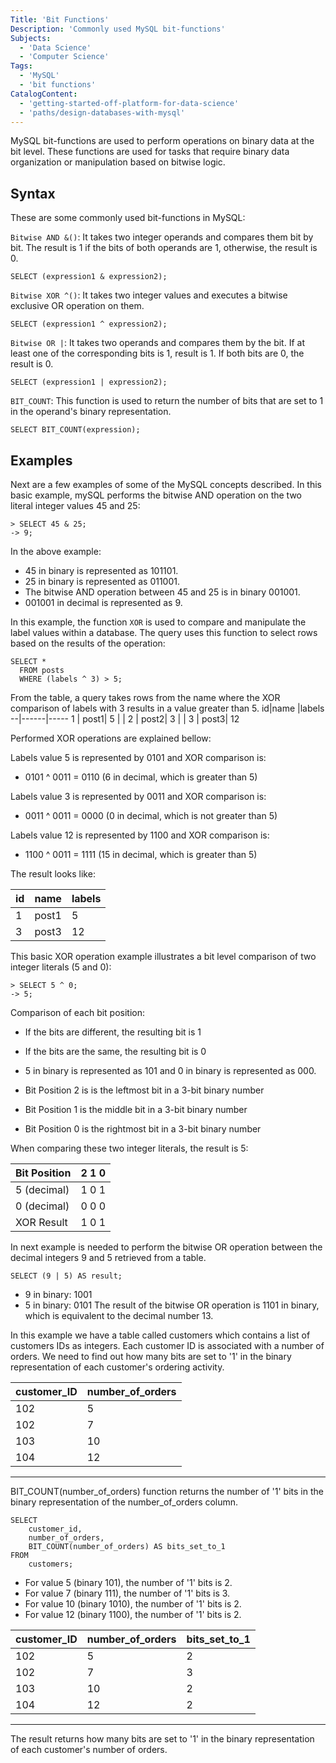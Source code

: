 ```yaml
---
Title: 'Bit Functions'
Description: 'Commonly used MySQL bit-functions'
Subjects:
  - 'Data Science'
  - 'Computer Science'
Tags:
  - 'MySQL'
  - 'bit functions'
CatalogContent:
  - 'getting-started-off-platform-for-data-science'
  - 'paths/design-databases-with-mysql'  
---
```


MySQL bit-functions are used to perform operations on binary data at the bit level.
These functions are used for tasks that require binary data organization or manipulation based on bitwise logic.

## Syntax

These are some commonly used bit-functions in MySQL:

`Bitwise AND &()`: It takes two integer operands and compares them bit by bit.
The result is 1 if the bits of both operands are 1, otherwise, the result is 0.

```mysql
SELECT (expression1 & expression2);
```

`Bitwise XOR ^()`: It takes two integer values and executes a bitwise exclusive OR operation on them.

```psuedo
SELECT (expression1 ^ expression2);
```

`Bitwise OR |`: It takes two operands and compares them by the bit. If at least one
of the corresponding bits is 1, result is 1. If both bits are 0, the result is 0.

```mysql
SELECT (expression1 | expression2);
```

`BIT_COUNT`: This function is used to return the number of bits that are set to 1 in the operand's binary representation.

```psuedo
SELECT BIT_COUNT(expression);
```

## Examples

Next are a few examples of some of the MySQL concepts described. In this basic example,
mySQL performs the bitwise AND operation on the two literal integer values 45 and 25:

```mysql
> SELECT 45 & 25;
-> 9;
```

In the above example:
- 45 in binary is represented as 101101.
- 25 in binary is represented as 011001.
- The bitwise AND operation between 45 and 25 is in binary 001001. 
- 001001 in decimal is represented as 9.

In this example, the function `XOR` is used to compare and manipulate the label values within a database. 
The query uses this function to select rows based on the results of the operation:

```mysql
SELECT *
  FROM posts
  WHERE (labels ^ 3) > 5;
```
From the table, a query takes rows from the name where the XOR comparison of labels with 3 results in a value greater than 5.
id|name  |labels
--|------|-----
1 | post1| 5
  |      |
2 | post2| 3
  |      |
3 | post3| 12


Performed XOR operations are explained bellow:

Labels value 5 is represented by 0101 and XOR comparison is:
- 0101 ^ 0011 = 0110 (6 in decimal, which is greater than 5)

Labels value 3 is represented by 0011 and XOR comparison is:
- 0011 ^ 0011 = 0000 (0 in decimal, which is not greater than 5)

Labels value 12 is represented by 1100 and XOR comparison is:
- 1100 ^ 0011 = 1111 (15 in decimal, which is greater than 5)

The result looks like:

id | name  | labels
---|-------|-------
 1 | post1 | 5
 3 | post3 | 12

This basic XOR operation example illustrates a bit level comparison of two integer literals (5 and 0):

```mysql
> SELECT 5 ^ 0;
-> 5;
```

Comparison of each bit position:
- If the bits are different, the resulting bit is 1
- If the bits are the same, the resulting bit is 0

- 5 in binary is represented as 101 and 0 in binary is represented as 000.
- Bit Position 2 is is the leftmost bit in a 3-bit binary number
- Bit Position 1 is the middle bit in a 3-bit binary number
- Bit Position 0 is the rightmost bit in a 3-bit binary number

When comparing these two integer literals, the result is 5:

Bit Position| 2 1 0
------------|------
5 (decimal) | 1 0 1
0 (decimal) | 0 0 0
XOR Result  | 1 0 1
  
In next example is needed to perform the bitwise OR operation between the decimal integers 9 and 5 retrieved from a table.

```mysql
SELECT (9 | 5) AS result;
```

- 9 in binary: 1001
- 5 in binary: 0101
The result of the bitwise OR operation is 1101 in binary, which is equivalent to the decimal number 13.

In this example we have a table called customers which contains a list of customers IDs as integers.
Each customer ID is associated with a number of orders. 
We need to find out how many bits are set to '1' in the binary representation of each customer's ordering activity.

customer_ID| number_of_orders
-----------|-----------------
102        |       5                          
102        |       7                                        
103        |       10                                        
104        |       12
-----------------------------

BIT_COUNT(number_of_orders) function returns the number of '1' bits in the binary representation of the number_of_orders column.

```mysql
SELECT
    customer_id,
    number_of_orders,
    BIT_COUNT(number_of_orders) AS bits_set_to_1
FROM
    customers;
```

- For value 5 (binary 101), the number of '1' bits is 2.
- For value 7 (binary 111), the number of '1' bits is 3.
- For value 10 (binary 1010), the number of '1' bits is 2.
- For value 12 (binary 1100), the number of '1' bits is 2.

customer_ID|number_of_orders|bits_set_to_1
-----------|----------------|--------------
102        |       5        |         2
102        |       7        |         3
103        |       10       |         2
104        |       12       |         2
-------------------------------------------

The result returns how many bits are set to '1' in the binary representation of each customer's number of orders.
